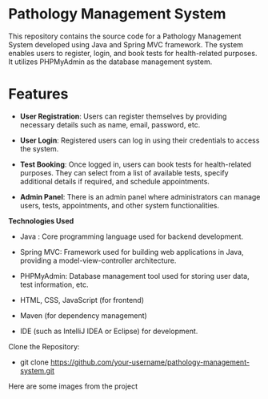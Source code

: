 # Pathology Management System

This repository contains the source code for a Pathology Management System developed using Java and Spring MVC framework. The system enables users to register, login, and book tests for health-related purposes. It utilizes PHPMyAdmin as the database management system.

# Features
- **User Registration**: Users can register themselves by providing necessary details such as name, email, password, etc.

- **User Login**: Registered users can log in using their credentials to access the system.

- **Test Booking**: Once logged in, users can book tests for health-related purposes. They can select from a list of available tests, specify additional details if required, and schedule appointments.

- **Admin Panel**: There is an admin panel where administrators can manage users, tests, appointments, and other system functionalities.


**Technologies Used**

* Java : Core programming language used for backend development.

* Spring MVC: Framework used for building web applications in Java, providing a model-view-controller architecture.

* PHPMyAdmin: Database management tool used for storing user data, test information, etc.

* HTML, CSS, JavaScript (for frontend)

* Maven (for dependency management)

* IDE (such as IntelliJ IDEA or Eclipse) for development.


Clone the Repository:
- git clone https://github.com/your-username/pathology-management-system.git


Here are some images from the project


